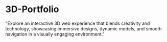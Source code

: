 # 3D-Portfolio
"Explore an interactive 3D web experience that blends creativity and technology, showcasing immersive designs, dynamic models, and smooth navigation in a visually engaging environment."
